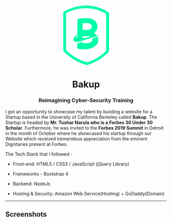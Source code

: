 <p align="center">
  <img src="https://github.com/itssudhanshu/Bakup-Website/blob/master/assets/logonew.png" width="150">
</p>
<h1 align="center">Bakup</h1>
<h3 align="center">Reimagining Cyber-Security Training</h3>  

I got an opportunity to showcase my talent by building a website for a Startup based in the University of California Berkeley called **Bakup**. The Startup is headed by **Mr. Tushar Narula who is a Forbes 30 Under 30 Scholar**. Furthermore, he was invited to the **Forbes 2019 Summit** in Detroit in the month of October where he showcased his startup through our Website which received tremendous appreciation from the eminent Dignitaries present at Forbes.

The Tech Stack that I followed - 

- Front-end: HTML5 / CSS3 / JavaScript (jQuery Library)

- Frameworks - Bootstrap 4 

- Backend: NodeJs

- Hosting & Security: Amazon Web Service(Hosting) + GoDaddy(Domain)  

---

## Screenshots 







